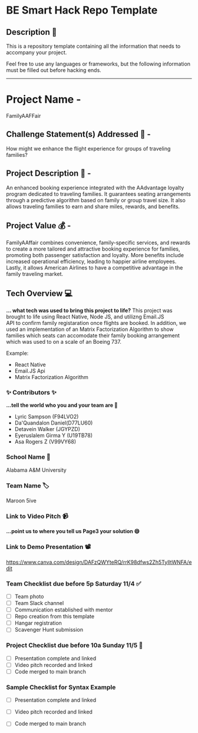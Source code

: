 # BE Smart Hack Repo Template

## Description 🚨 
This is a repository template containing all the information that needs to accompany your project.

Feel free to use any languages or frameworks, but the following information must be filled out before hacking ends.
___________
# Project Name - 
FamilyAAFFair

## Challenge Statement(s) Addressed 🎯 - 
How might we enhance the flight experience for groups of traveling families?

## Project Description 🤯 - 

An enhanced booking experience integrated with the AAdvantage loyalty program dedicated to traveling families. It guarantees seating arrangements through a predictive algorithm based on family or group travel size. It also allows traveling families to earn and share miles, rewards, and benefits.

## Project Value 💰 - 

FamilyAAffair combines convenience, family-specific services, and rewards to create a more tailored and attractive booking experience for families, promoting both passenger satisfaction and loyalty. More benefits include increased operational efficiency, leading to happier airline employees. Lastly, it allows American Airlines to have a competitive advantage in the family traveling market.

## Tech Overview 💻
**... what tech was used to bring this project to life?**
This project was brought to life using React Native, Node JS, and utilizng Email.JS  
API to confirm family registaration once flights are booked. In addition, we used an implementation of an Matrix Factorization Algorithm to show families which seats can accomodate their family booking arrangement which was used to on a scale of an Boeing 737.

Example:
* React Native 
* Email.JS Api
* Matrix Factorization Algorithm 


### ✨ Contributors ✨
**...tell the world who you and your team are 🙂**
* Lyric Sampson (F94LVO2)
* Da'Quandalon Daniel(D77LU60)
* Detavein Walker (JGYPZD)
* Eyeruslalem Girma Y (U19TB78)
* Asa Rogers Z (V99VY68)

### School Name 🏫
Alabama A&M University

### Team Name 🏷
Maroon 5ive

### Link to Video Pitch 📹
**...point us to where you tell us Page3 your solution 😄**

### Link to Demo Presentation 📽
https://www.canva.com/design/DAFzQWYteRQ/rrK98dfws2Zh5TylltWNFA/edit

### Team Checklist due before 5p Saturday 11/4 ✅
- [ ] Team photo
- [ ] Team Slack channel
- [ ] Communication established with mentor
- [ ] Repo creation from this template
- [ ] Hangar registration
- [ ] Scavenger Hunt submission

### Project Checklist due before 10a Sunday 11/5 🏁
- [ ] Presentation complete and linked
- [ ] Video pitch recorded and linked
- [ ] Code merged to main branch

### Sample Checklist for Syntax Example 
- [ ] Presentation complete and linked
- [ ] Video pitch recorded and linked
- [ ] Code merged to main branch

